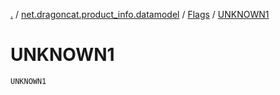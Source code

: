[.](../../index.md) / [net.dragoncat.product_info.datamodel](../index.md) / [Flags](index.md) / [UNKNOWN1](./-u-n-k-n-o-w-n1.md)

# UNKNOWN1

`UNKNOWN1`